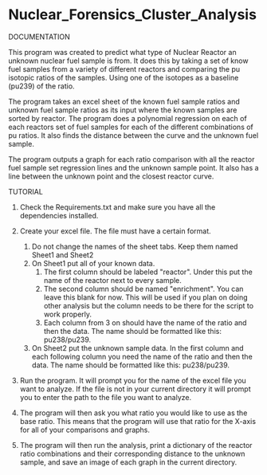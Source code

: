 Nuclear_Forensics_Cluster_Analysis
==================================

DOCUMENTATION

This program was created to predict what type of Nuclear Reactor an unknown nuclear fuel sample is from.
It does this by taking a set of know fuel samples from a variety of different reactors and comparing the
pu isotopic ratios of the samples. Using one of the isotopes as a baseline (pu239) of the ratio.

The program takes an excel sheet of the known fuel sample ratios and unknown fuel sample ratios as its
input where the known samples are sorted by reactor. The program does a polynomial regression on each
of each reactors set of fuel samples for each of the different combinations of pu ratios. It also finds
the distance between the curve and the unknown fuel sample.

The program outputs a graph for each ratio comparison with all the reactor fuel sample set regression
lines and the unknown sample point. It also has a line between the unknown point and the closest
reactor curve.

TUTORIAL

1. Check the Requirements.txt and make sure you have all the dependencies installed.

2. Create your excel file. The file must have a certain format.
    1. Do not change the names of the sheet tabs. Keep them named Sheet1 and Sheet2
    2. On Sheet1 put all of your known data. 
        1. The first column should be labeled "reactor". Under this put the name of the reactor
        next to every sample.
        2. The second column should be named "enrichment". You can leave this blank for now.
        This will be used if you plan on doing other analysis but the column needs to be there
        for the script to work properly.
        3. Each column from 3 on should have the name of the ratio and then the data. The name
        should be formatted like this: pu238/pu239.
    3. On Sheet2 put the unknown sample data. In the first column and each following column you need
    the name of the ratio and then the data. The name should be formatted like this: pu238/pu239.

3. Run the program. It will prompt you for the name of the excel file you want to analyze.
If the file is not in your current directory it will prompt you to enter the path to 
the file you want to analyze.

4. The program will then ask you what ratio you would like to use as the base ratio. This means
that the program will use that ratio for the X-axis for all of your comparisons and graphs.

5. The program will then run the analysis, print a dictionary of the reactor ratio combinations
and their corresponding distance to the unknown sample, and save an image of each graph in the 
current directory.
